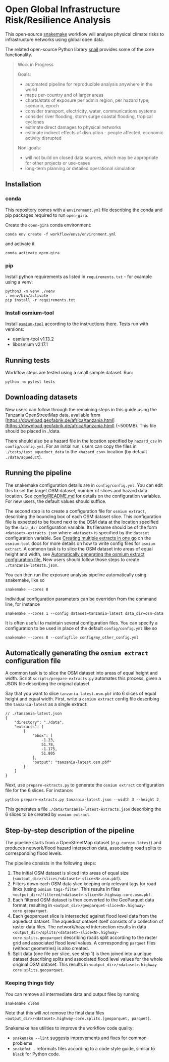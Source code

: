 # Open Global Infrastructure Risk/Resilience Analysis

This open-source [snakemake](https://snakemake.readthedocs.io/en/stable/) workflow will 
analyse physical climate risks to infrastructure networks using global open data. 

The related open-source Python library [snail](https://github.com/nismod/snail) provides
some of the core functionality.

> Work in Progress
>
> Goals: 
> - automated pipeline for reproducible analysis anywhere in the world
> - maps per-country and of larger areas
> - charts/stats of exposure per admin region, per hazard type, scenario, epoch
> - consider transport, electricity, water, communications systems
> - consider river flooding, storm surge coastal flooding, tropical cyclones
> - estimate direct damages to physical networks
> - estimate indirect effects of disruption - people affected, economic activity disrupted
>
> Non-goals:
> - will not build on closed data sources, which may be appropriate for other projects or use-cases
> - long-term planning or detailed operational simulation

## Installation

### conda

This repository comes with a `environment.yml` file describing the conda and pip packages required to run `open-gira`.

Create the `open-gira` conda environment:
```
conda env create -f workflow/envs/environment.yml
```
and activate it
```
conda activate open-gira
```

### pip

Install python requirements as listed in `requirements.txt` - for
example using a venv:

```
python3 -m venv ./venv
. venv/bin/activate
pip install -r requirements.txt
```

### Install osmium-tool

Install [`osmium-tool`](https://osmcode.org/osmium-tool/manual.html) according to the
instructions there. Tests run with versions:
- osmium-tool v1.13.2
- libosmium v2.17.1


## Running tests

Workflow steps are tested using a small sample dataset. Run:

```
python -m pytest tests
```

## Downloading datasets

New users can follow through the remaining steps in this guide using the Tanzania OpenStreetMap data, available from 
[https://download.geofabrik.de/africa/tanzania.html](https://download.geofabrik.de/africa/tanzania.html) (~500MB).
This file should be placed in ./data.

There should also be a hazard file in the location specified by `hazard_csv` in `config/config.yml`.
For an initial run, users can copy the files in `./tests/test_aqueduct_data` to the `<hazard_csv>` location 
(by default `./data/aqueduct`).

## Running the pipeline

The snakemake configuration details are in `config/config.yml`. 
You can edit this to set the target OSM
dataset, number of slices and hazard data location. See
[config/README.md](https://github.com/nismod/open-gira/blob/main/config/README.md)
for details on the configuration variables.
For new users, the default values should suffice.

The second step is to create a configuration file for `osmium
extract`, describing the bounding box of each OSM dataset slice.  This
configuration file is expected to be found next to the OSM data at the
location specified by the `data_dir` configuration variable. Its
filename should be of the form `<dataset>-extracts.json` where
`<dataset>` is specified by the `dataset` configuration variable. See
[Creating multiple extracts in one
go](https://osmcode.org/osmium-tool/manual.html#creating-geographic-extracts)
on the `osmium-tool` docs for more details on how to write config
files for `osmium extract`. A common task is to slice the OSM dataset
into areas of equal height and width, see [Automatically generating
the osmium extract confgiuration
file.](https://github.com/nismod/open-gira/tree/update_readme#step-by-step-description-of-the-pipeline)
New users should follow those steps to create `./tanzania-latests.json`.

You can then run the exposure analysis pipeline automatically using
snakemake, like so

```
snakemake --cores 8
```

Individual configuration parameters can be overriden from the command
line, for instance

```
snakemake --cores 1 --config dataset=tanzania-latest data_dir=osm-data
```

It is often useful to maintain several configuration files. You can
specify a configuration to be used in place of the default
`config/config.yml` like so

```
snakemake --cores 8 --configfile config/my_other_config.yml
```
## Automatically generating the `osmium extract` configuration file

A common task is to slice the OSM dataset into areas of equal height
and width. Script `scripts/prepare-extracts.py` automates this
process, given a JSON file describing the original dataset. 

Say that you want to slice `tanzania-latest.osm.pbf` into 6 slices of equal
height and equal width. First, write a `osmium extract` config file
describing the `tanzania-latest` as a single extract:

```json5
// ./tanzania-latest.json
{
    "directory": "./data",
    "extracts": [
        {
            "bbox": [
                -1.23,
                51.78,
                -1.175,
                51.805
            ],
            "output": "tanzania-latest.osm.pbf"
        }
	]
}
```

Next, use `prepare-extracts.py` to generate the `osmium extract`
configuration file for the 6 slices. For instance:

```
python prepare-extracts.py tanzania-latest.json --width 3 --height 2
```

This generates a file `./data/tanzania-latest-extracts.json` describing
the 6 slices to be created by `osmium extract`.

## Step-by-step description of the pipeline

The pipeline starts from a OpenStreetMap dataset (_e.g._
`europe-latest`) and produces network/flood hazard intersection data,
associating road splits to corresponding flood levels.

The pipeline consists in the following steps:

1. The initial OSM dataset is sliced into areas of equal size
   (`<output_dir>/slices/<dataset>-slice<N>.osm.pbf`).
2. Filters down each OSM data slice keeping only relevant tags for road links
   (using `osmium tags-filter`. This results in files
   `<output_dir>/filtered/<dataset>-slice<N>.highway-core.osm.pbf`.
3. Each filtered OSM dataset is then converted to the GeoParquet data format,
   resulting in `<output_dir>/geoparquet-slice<N>.highway-core.geoparquet`.
4. Each geoparquet slice is intersected against flood level data from the
   aqueduct dataset. The aqueduct dataset itself consists of a collection of
   raster data files. The network/hazard intersection results in data
   `<output_dir>/splits/<dataset>-slice<N>.highway-core.splits.geoparquet` describing
   roads split according to the raster grid and associated flood level values.
   A corresponding `parquet` files (without geometries) is also created.
5. Split data (one file per slice, see step 1) is then joined into a unique
   dataset describing splits and associated flood level values for the whole
   original OSM dataset. This results in
   `<output_dir>/<dataset>.highway-core.splits.geoparquet`.

### Keeping things tidy

You can remove all intermediate data and output files by running

```
snakemake clean
```

Note that this will *not* remove the final data files
`<output_dir>/<dataset>.highway-core.splits.[geoparquet, parquet]`.

Snakemake has utilities to improve the workflow code quality:
- `snakemake --lint` suggests improvements and fixes for common problems
- `snakefmt .` reformats files according to a code style guide, similar to `black` for Python code.


